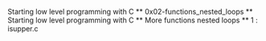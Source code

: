 Starting low level programming with C
** 0x02-functions_nested_loops **
Starting low level programming with C
** More functions nested loops **
1 :  isupper.c
